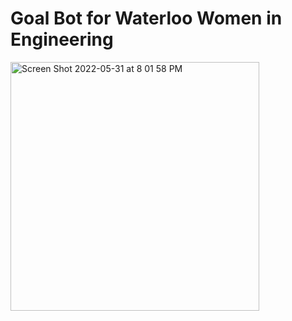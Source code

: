 # Goal Bot for Waterloo Women in Engineering

<img width="398" alt="Screen Shot 2022-05-31 at 8 01 58 PM" src="https://user-images.githubusercontent.com/62915953/172032029-d62102d4-e849-4a5b-bfc7-03f0e320fddc.png">
